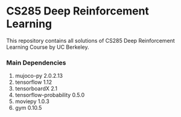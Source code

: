 # CS285 Deep Reinforcement Learning

This repository contains all solutions of CS285 Deep Reinforcement Learning Course by UC Berkeley.

### Main Dependencies
1. mujoco-py 2.0.2.13
2. tensorflow 1.12
3. tensorboardX 2.1
4. tensorflow-probability 0.5.0
5. moviepy 1.0.3
6. gym 0.10.5
